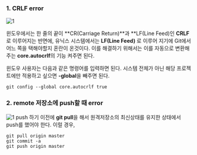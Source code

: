 ### 1. CRLF error
![1](https://user-images.githubusercontent.com/44438752/52175983-cc506a80-27ef-11e9-89a9-72ae4c45eeea.JPG)

윈도우에서는 한 줄의 끝이 **CR(Carriage Return)**과 **LF(Line Feed)인 **CRLF**로 이루어지는 반면에, 
유닉스 시스템에서는 **LF(Line Feed)** 로 이루어 지기에 Git에서 어느 쪽을 택해야할지 혼란이 온것이다.
이를 해결하기 위해서는 이를 자동으로 변환해주는 **core.autocrlf**의 기능 켜주면 된다.

윈도우 사용자는 다음과 같은 명령어를 입력하면 된다. 시스템 전체가 아닌 해당 프로젝트에만 적용하고 싶으면 **-global**을 빼주면 된다.  
    
    git config --global core.autocrlf true


### 2. remote 저장소에 push할 때 error

![1](https://user-images.githubusercontent.com/44438752/52176262-b349b880-27f3-11e9-95ab-101d6d7dc635.JPG)
push 하기 이전에 **git pull**을 해서 원격저장소의 최신상태를 유지한 상태에서 push를 했어야 한다.
이럴 경우,

    git pull origin master
    git commit -a
    git push origin master
